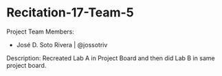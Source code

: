 # Recitation-17-Team-5

Project Team Members:
- José D. Soto Rivera | @jossotriv

Description:
Recreated Lab A in Project Board and then did Lab B in same project board.